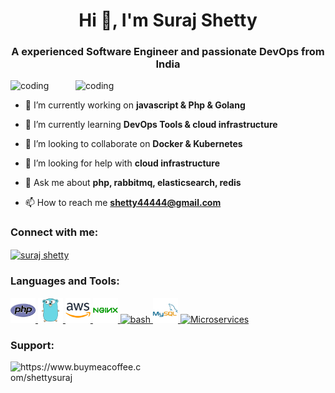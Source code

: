 <h1 align="center">Hi 👋, I'm Suraj Shetty</h1>
<h3 align="center">A experienced Software Engineer and passionate DevOps from India</h3>

<img align="right" alt="coding" width="400" src="https://media.tenor.com/NOYF3f82b_gAAAAC/programmer.gif">

<p align="left"> <img src="https://komarev.com/ghpvc/?username=suraj127-git&label=Profile%20views&color=0e75b6&style=flat" alt="coding" /> </p>

- 🔭 I’m currently working on **javascript & Php & Golang**

- 🌱 I’m currently learning **DevOps Tools & cloud infrastructure**

- 👯 I’m looking to collaborate on **Docker & Kubernetes**

- 🤝 I’m looking for help with **cloud infrastructure**

- 💬 Ask me about **php, rabbitmq, elasticsearch, redis**

- 📫 How to reach me **shetty44444@gmail.com**

<h3 align="left">Connect with me:</h3>
<p align="left">
<a href="https://linkedin.com/in/suraj shetty" target="blank"><img align="center" src="https://raw.githubusercontent.com/rahuldkjain/github-profile-readme-generator/master/src/images/icons/Social/linked-in-alt.svg" alt="suraj shetty" height="30" width="40" /></a>
</p>

<h3 align="left">Languages and Tools:</h3>
<p align="left"> <a href="https://www.php.net" target="_blank" rel="noreferrer"> <img src="https://raw.githubusercontent.com/devicons/devicon/master/icons/php/php-original.svg" alt="php" width="40" height="40"/> </a> <a href="https://laravel.com/" target="_blank" rel="noreferrer"> <a href="https://golang.org" target="_blank" rel="noreferrer"> <img src="https://raw.githubusercontent.com/devicons/devicon/master/icons/go/go-original.svg" alt="go" width="40" height="40"/> </a> <a href="https://aws.amazon.com" target="_blank" rel="noreferrer"> <img src="https://raw.githubusercontent.com/devicons/devicon/master/icons/amazonwebservices/amazonwebservices-original-wordmark.svg" alt="aws" width="40" height="40"/> </a>  <a href="https://www.nginx.com" target="_blank" rel="noreferrer"> <img src="https://raw.githubusercontent.com/devicons/devicon/master/icons/nginx/nginx-original.svg" alt="nginx" width="40" height="40"/> </a> <a href="https://www.gnu.org/software/bash/" target="_blank" rel="noreferrer"> <img src="https://www.vectorlogo.zone/logos/gnu_bash/gnu_bash-icon.svg" alt="bash" width="40" height="40"/> </a> </a> <a href="https://www.mysql.com/" target="_blank" rel="noreferrer"> <img src="https://raw.githubusercontent.com/devicons/devicon/master/icons/mysql/mysql-original-wordmark.svg" alt="mysql" width="40" height="40"/> </a>
<a href="https://microservices.io/" target="_blank" rel="noreferrer"> <img src="https://previews.123rf.com/images/vectorhome/vectorhome1907/vectorhome190700603/127615764-microservices-icon-vector.jpg" alt="Microservices" width="40" height="40"/> </a>
<h3 align="left">Support:</h3>
<p><a href="https://www.buymeacoffee.com/shettysuraj"> <img align="left" src="https://cdn.buymeacoffee.com/buttons/v2/default-yellow.png" height="50" width="210" alt="https://www.buymeacoffee.com/shettysuraj" /></a></p><br><br>
